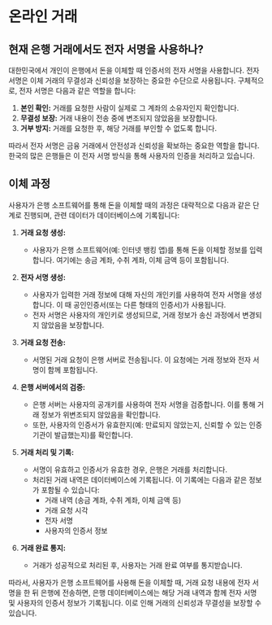 # 온라인 거래
## 현재 은행 거래에서도 전자 서명을 사용하나?

대한민국에서 개인이 은행에서 돈을 이체할 때 인증서의 전자 서명을 사용합니다. 전자 서명은 이체 거래의 무결성과 신뢰성을 보장하는 중요한 수단으로 사용됩니다. 구체적으로, 전자 서명은 다음과 같은 역할을 합니다:

1. **본인 확인:** 거래를 요청한 사람이 실제로 그 계좌의 소유자인지 확인합니다.
2. **무결성 보장:** 거래 내용이 전송 중에 변조되지 않았음을 보장합니다.
3. **거부 방지:** 거래를 요청한 후, 해당 거래를 부인할 수 없도록 합니다.

따라서 전자 서명은 금융 거래에서 안전성과 신뢰성을 확보하는 중요한 역할을 합니다. 한국의 많은 은행들은 이 전자 서명 방식을 통해 사용자의 인증을 처리하고 있습니다.

## 이체 과정
사용자가 은행 소프트웨어를 통해 돈을 이체할 때의 과정은 대략적으로 다음과 같은 단계로 진행되며, 관련 데이터가 데이터베이스에 기록됩니다:

1. **거래 요청 생성:**
   - 사용자가 은행 소프트웨어(예: 인터넷 뱅킹 앱)를 통해 돈을 이체할 정보를 입력합니다. 여기에는 송금 계좌, 수취 계좌, 이체 금액 등이 포함됩니다.

2. **전자 서명 생성:**
   - 사용자가 입력한 거래 정보에 대해 자신의 개인키를 사용하여 전자 서명을 생성합니다. 이 때 공인인증서(또는 다른 형태의 인증서)가 사용됩니다.
   - 전자 서명은 사용자의 개인키로 생성되므로, 거래 정보가 송신 과정에서 변경되지 않았음을 보장합니다.

3. **거래 요청 전송:**
   - 서명된 거래 요청이 은행 서버로 전송됩니다. 이 요청에는 거래 정보와 전자 서명이 함께 포함됩니다.

4. **은행 서버에서의 검증:**
   - 은행 서버는 사용자의 공개키를 사용하여 전자 서명을 검증합니다. 이를 통해 거래 정보가 위변조되지 않았음을 확인합니다.
   - 또한, 사용자의 인증서가 유효한지(예: 만료되지 않았는지, 신뢰할 수 있는 인증 기관이 발급했는지)를 확인합니다.

5. **거래 처리 및 기록:**
   - 서명이 유효하고 인증서가 유효한 경우, 은행은 거래를 처리합니다.
   - 처리된 거래 내역은 데이터베이스에 기록됩니다. 이 기록에는 다음과 같은 정보가 포함될 수 있습니다:
     - 거래 내역 (송금 계좌, 수취 계좌, 이체 금액 등)
     - 거래 요청 시각
     - 전자 서명
     - 사용자의 인증서 정보

6. **거래 완료 통지:**
   - 거래가 성공적으로 처리된 후, 사용자는 거래 완료 여부를 통지받습니다.

따라서, 사용자가 은행 소프트웨어를 사용해 돈을 이체할 때, 거래 요청 내용에 전자 서명을 한 뒤 은행에 전송하면, 은행 데이터베이스에는 해당 거래 내역과 함께 전자 서명 및 사용자의 인증서 정보가 기록됩니다. 이로 인해 거래의 신뢰성과 무결성을 보장할 수 있습니다.
